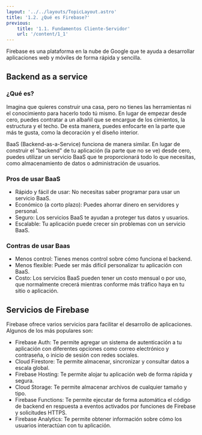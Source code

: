 ```yaml
---
layout: '../../layouts/TopicLayout.astro'
title: '1.2. ¿Qué es Firebase?' 
previous:
    title: '1.1. Fundamentos Cliente-Servidor'
    url: '/content/1_1'
---
```


Firebase es una plataforma en la nube de Google que te ayuda a desarrollar aplicaciones web y móviles de forma rápida y sencilla.

## Backend as a service

### ¿Qué es?

Imagina que quieres construir una casa, pero no tienes las herramientas ni el conocimiento para hacerlo todo tú mismo. En lugar de empezar desde cero, puedes contratar a un albañil que se encargue de los cimientos, la estructura y el techo. De esta manera, puedes enfocarte en la parte que más te gusta, como la decoración y el diseño interior.

BaaS (Backend-as-a-Service) funciona de manera similar. En lugar de construir el "backend" de tu aplicación (la parte que no se ve) desde cero, puedes utilizar un servicio BaaS que te proporcionará todo lo que necesitas, como almacenamiento de datos o administración de usuarios.

### Pros de usar BaaS

- Rápido y fácil de usar: No necesitas saber programar para usar un servicio BaaS.
- Económico (a corto plazo): Puedes ahorrar dinero en servidores y personal.
- Seguro: Los servicios BaaS te ayudan a proteger tus datos y usuarios.
- Escalable: Tu aplicación puede crecer sin problemas con un servicio BaaS.

### Contras de usar Baas

- Menos control: Tienes menos control sobre cómo funciona el backend.
- Menos flexible: Puede ser más difícil personalizar tu aplicación con BaaS.
- Costo: Los servicios BaaS pueden tener un costo mensual o por uso, que normalmente crecerá mientras conforme más tráfico haya en tu sitio o aplicación.

## Servicios de Firebase

Firebase ofrece varios servicios para facilitar el desarrollo de aplicaciones. Algunos de los más populares son:

- Firebase Auth: Te permite agregar un sistema de autenticación a tu aplicación con diferentes opciones como correo electrónico y contraseña, o inicio de sesión con redes sociales.
- Cloud Firestore: Te permite almacenar, sincronizar y consultar datos a escala global.
- Firebase Hosting: Te permite alojar tu aplicación web de forma rápida y segura.
- Cloud Storage: Te permite almacenar archivos de cualquier tamaño y tipo.
- Firebase Functions: Te permite ejecutar de forma automática el código de backend en respuesta a eventos activados por funciones de Firebase y solicitudes HTTPS.
- Firebase Analytics: Te permite obtener información sobre cómo los usuarios interactúan con tu aplicación.